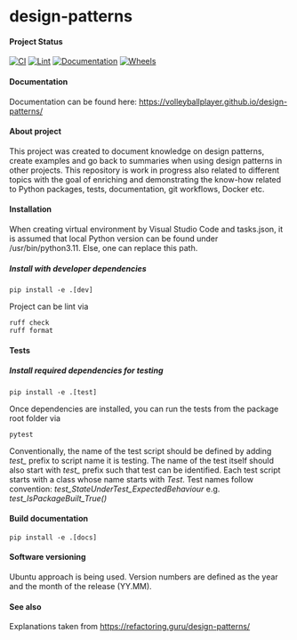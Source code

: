 # design-patterns

#### Project Status

[![CI](https://github.com/VolleyballPlayer/design-patterns/actions/workflows/ci.yml/badge.svg)](https://github.com/VolleyballPlayer/design-patterns/actions/workflows/ci.yml)
[![Lint](https://github.com/VolleyballPlayer/design-patterns/actions/workflows/linter.yml/badge.svg)](https://github.com/VolleyballPlayer/design-patterns/actions/workflows/linter.yml)
[![Documentation](https://github.com/VolleyballPlayer/design-patterns/actions/workflows/gh-pages.yml/badge.svg)](https://github.com/VolleyballPlayer/design-patterns/actions/workflows/gh-pages.yml)
[![Wheels](https://github.com/VolleyballPlayer/design-patterns/actions/workflows/wheels.yml/badge.svg)](https://github.com/VolleyballPlayer/design-patterns/actions/workflows/wheels.yml)

#### Documentation

Documentation can be found here: https://volleyballplayer.github.io/design-patterns/

#### About project

This project was created to document knowledge on design patterns, create examples and go back to summaries when using design patterns in other projects. This repository is work in progress also related to different topics with the goal of enriching and demonstrating the know-how related to Python packages, tests, documentation, git workflows, Docker etc.

#### Installation

When creating virtual environment by Visual Studio Code and tasks.json, it is assumed that local Python version can be found under /usr/bin/python3.11. Else, one can replace this path.

##### Install with developer dependencies

``` shell
pip install -e .[dev]
```

Project can be lint via

``` shell
ruff check
ruff format
```

#### Tests

##### Install required dependencies for testing

``` shell
pip install -e .[test]
```

Once dependencies are installed, you can run the tests from the package root folder via

``` shell
pytest
```

Conventionally, the name of the test script should be defined by adding *test_* prefix to script name it is testing. The name of the test itself should also start with *test_* prefix such that test can be identified. Each test script starts with a class whose name starts with *Test*. Test names follow convention: *test_StateUnderTest_ExpectedBehaviour* e.g. *test_IsPackageBuilt_True()*

#### Build documentation

``` shell
pip install -e .[docs]
```

#### Software versioning

Ubuntu approach is being used. Version numbers are defined as the year and the month of the release (YY.MM).

#### See also

Explanations taken from https://refactoring.guru/design-patterns/
